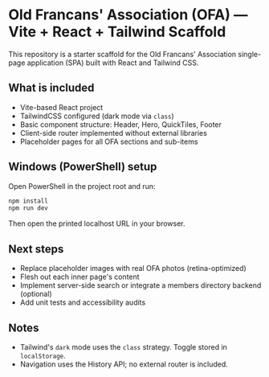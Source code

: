 # Old Francans' Association (OFA) — Vite + React + Tailwind Scaffold

This repository is a starter scaffold for the Old Francans' Association single-page application (SPA) built with React and Tailwind CSS.

## What is included
- Vite-based React project
- TailwindCSS configured (dark mode via `class`)
- Basic component structure: Header, Hero, QuickTiles, Footer
- Client-side router implemented without external libraries
- Placeholder pages for all OFA sections and sub-items

## Windows (PowerShell) setup

Open PowerShell in the project root and run:

```powershell
npm install
npm run dev
```

Then open the printed localhost URL in your browser.

## Next steps
- Replace placeholder images with real OFA photos (retina-optimized)
- Flesh out each inner page's content
- Implement server-side search or integrate a members directory backend (optional)
- Add unit tests and accessibility audits

## Notes
- Tailwind's `dark` mode uses the `class` strategy. Toggle stored in `localStorage`.
- Navigation uses the History API; no external router is included.

